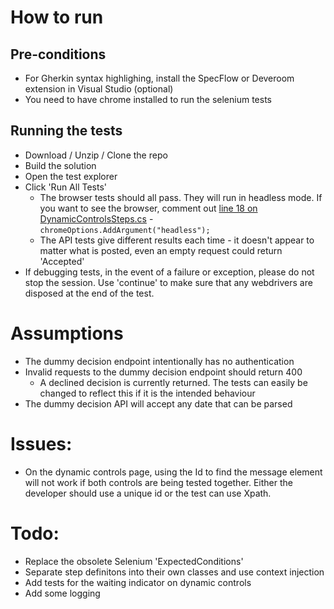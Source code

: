 # How to run
## Pre-conditions
* For Gherkin syntax highlighing, install the SpecFlow or Deveroom extension in Visual Studio (optional)
* You need to have chrome installed to run the selenium tests
## Running the tests
* Download / Unzip / Clone the repo
* Build the solution
* Open the test explorer
* Click 'Run All Tests'
  * The browser tests should all pass. They will run in headless mode. If you want to see the browser, comment out [line 18 on DynamicControlsSteps.cs](https://github.com/psehmbi/Testing.Challenge/blob/e7bab547eabb1f719d4dc8f761d8f03f76bab622/StepDefinitons/DynamicControlsSteps.cs#L18) - `chromeOptions.AddArgument("headless");`
  * The API tests give different results each time - it doesn't appear to matter what is posted, even an empty request could return 'Accepted'
* If debugging tests, in the event of a failure or exception, please do not stop the session. Use 'continue' to make sure that any webdrivers are disposed at the end of the test.

# Assumptions

* The dummy decision endpoint intentionally has no authentication 
* Invalid requests to the dummy decision endpoint should return 400
  * A declined decision is currently returned. The tests can easily be changed to reflect this if it is the intended behaviour
* The dummy decision API will accept any date that can be parsed

# Issues:

* On the dynamic controls page, using the Id to find the message element will not work if both controls are being tested together. Either the developer should use a unique id or the test can use Xpath.


# Todo:

* Replace the obsolete Selenium 'ExpectedConditions'
* Separate step definitons into their own classes and use context injection
* Add tests for the waiting indicator on dynamic controls
* Add some logging